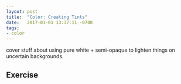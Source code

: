 ```yaml
---
layout: post
title:  "Color: Creating Tints"
date:   2017-01-01 13:37:11 -0700
tags:
- color
---
```

cover stuff about using pure white + semi-opaque to lighten things on uncertain backgrounds.

<!--more-->
## Exercise
